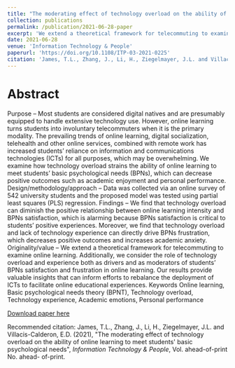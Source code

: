 ```yaml
---
title: "The moderating effect of technology overload on the ability of online learning to meet students’ basic psychological needs"
collection: publications
permalink: /publication/2021-06-28-paper
excerpt: 'We extend a theoretical framework for telecommuting to examine online learning. Additionally, we consider the role of technology overload and experience both as drivers and as moderators of students’ BPNs satisfaction and frustration in online learning. Our results provide valuable insights that can inform efforts to rebalance the deployment of ICTs to facilitate online educational experiences.'
date: 2021-06-28
venue: 'Information Technology & People'
paperurl: 'https://doi.org/10.1108/ITP-03-2021-0225'
citation: 'James, T.L., Zhang, J., Li, H., Ziegelmayer, J.L. and Villacis-Calderon, E.D. (2021), "The moderating effect of technology overload on the ability of online learning to meet students' basic psychological needs", <i>Information Technology & People</i>, Vol. ahead-of-print No. ahead- of-print.'
---
```

Abstract
======
Purpose – Most students are considered digital natives and are presumably equipped to handle extensive technology use. However, online learning turns students into involuntary telecommuters when it is the primary modality. The prevailing trends of online learning, digital socialization, telehealth and other online services, combined with remote work has increased students’ reliance on information and communications technologies (ICTs) for all purposes, which may be overwhelming. We examine how technology overload strains the ability of online learning to meet students’ basic psychological needs (BPNs), which can decrease positive outcomes such as academic enjoyment and personal performance.
Design/methodology/approach – Data was collected via an online survey of 542 university students and the proposed model was tested using partial least squares (PLS) regression.
Findings – We find that technology overload can diminish the positive relationship between online learning intensity and BPNs satisfaction, which is alarming because BPNs satisfaction is critical to students’ positive experiences. Moreover, we find that technology overload and lack of technology experience can directly drive BPNs frustration, which decreases positive outcomes and increases academic anxiety.
Originality/value – We extend a theoretical framework for telecommuting to examine online learning. Additionally, we consider the role of technology overload and experience both as drivers and as moderators of students’ BPNs satisfaction and frustration in online learning. Our results provide valuable insights that can inform efforts to rebalance the deployment of ICTs to facilitate online educational experiences.
Keywords Online learning, Basic psychological needs theory (BPNT), Technology overload, Technology experience, Academic emotions, Personal performance

[Download paper here](https://doi.org/10.1108/ITP-03-2021-0225)

Recommended citation: James, T.L., Zhang, J., Li, H., Ziegelmayer, J.L. and Villacis-Calderon, E.D. (2021), "The moderating effect of technology overload on the ability of online learning to meet students' basic psychological needs", <i>Information Technology & People</i>, Vol. ahead-of-print No. ahead- of-print.
